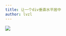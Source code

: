 ```yaml
---
title: 让一个div垂直水平居中
author: lvzl
---
```


<img data-fancybox="gallery" src="https://mp-cb2e47ef-a802-469a-a81c-2b6efa9f8b60.cdn.bspapp.com/blog-resource/images/divcenter.png" />

<script setup>
  import useFancybox from '@use/useFancybox.js'
  useFancybox()
</script>

